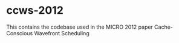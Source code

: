 # ccws-2012
This contains the codebase used in the MICRO 2012 paper Cache-Conscious Wavefront Scheduling
